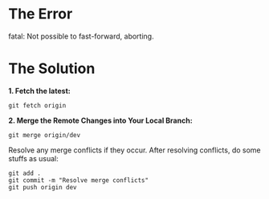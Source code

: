 # The Error
fatal: Not possible to fast-forward, aborting.

# The Solution
**1. Fetch the latest:**
``` 
git fetch origin
```

**2. Merge the Remote Changes into Your Local Branch:**
``` 
git merge origin/dev
```
Resolve any merge conflicts if they occur.
After resolving conflicts, do some stuffs as usual:

```
git add .
git commit -m "Resolve merge conflicts"
git push origin dev
```

